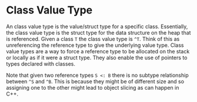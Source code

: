 # Class Value Type

An class value type is the value/struct type for a specific class. Essentially, the class value type is the struct type for the data structure on the heap that is referenced. Given a class `T` the class value type is `^T`. Think of this as unreferencing the reference type to give the underlying value type. Class value types are a way to force a reference type to be allocated on the stack or locally as if it were a struct type. They also enable the use of pointers to types declared with classes.

Note that given two reference types `S <: B` there is no subtype relationship between `^S` and `^B`. This is because they might be of different size and so assigning one to the other might lead to object slicing as can happen in C++.
